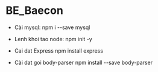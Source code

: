 # BE_Baecon
- Cài mysql: 
	npm i --save mysql

- Lenh khoi tao node:
	npm init -y
	
- Cai dat Express
	npm install express

- Cài dat goi body-parser
	npm install --save body-parser